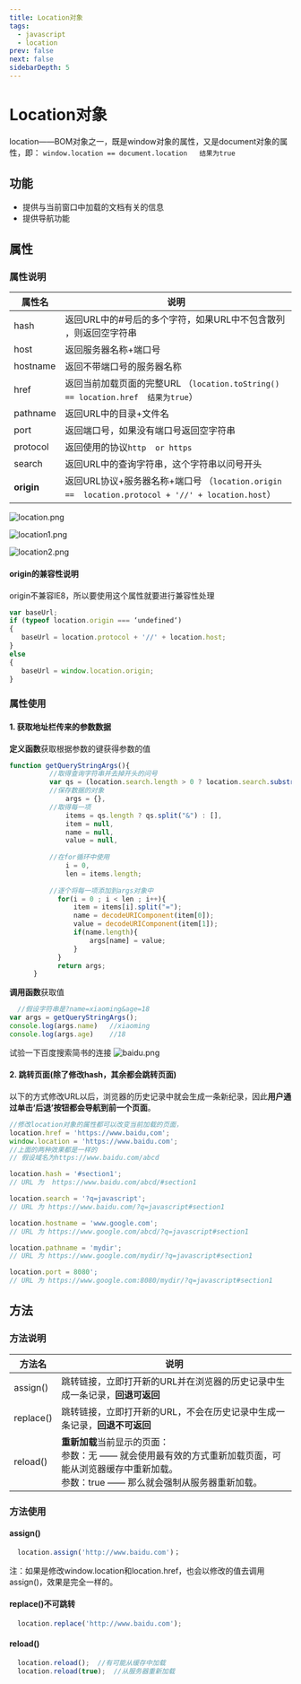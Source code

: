 ```yaml
---
title: Location对象
tags: 
  - javascript
  - location
prev: false
next: false
sidebarDepth: 5
---
```

# Location对象

location——BOM对象之一，既是window对象的属性，又是document对象的属性，即：
`window.location == document.location   结果为true`

## 功能
- 提供与当前窗口中加载的文档有关的信息
- 提供导航功能

## 属性

### 属性说明

| 属性名      | 说明                                       |
| -------- | ---------------------------------------- |
| hash     | 返回URL中的#号后的多个字符，如果URL中不包含散列 ，则返回空字符串     |
| host     | 返回服务器名称+端口号                              |
| hostname | 返回不带端口号的服务器名称                            |
| href     | 返回当前加载页面的完整URL （`location.toString() == location.href  结果为true`） |
| pathname | 返回URL中的目录+文件名                            |
| port     | 返回端口号，如果没有端口号返回空字符串                      |
| protocol | 返回使用的协议`http  or https`                  |
| search   | 返回URL中的查询字符串，这个字符串以问号开头                  |
| **origin** | 返回URL协议+服务器名称+端口号  （`location.origin ==  location.protocol + '//' + location.host`）                  |


![location.png](https://user-gold-cdn.xitu.io/2018/4/16/162ca2b6758f6379?w=540&h=323&f=png&s=4705)

![location1.png](https://user-gold-cdn.xitu.io/2018/4/16/162ca2b6756465c2?w=1227&h=515&f=png&s=17212)

![location2.png](https://user-gold-cdn.xitu.io/2018/4/24/162f6a9b02e57902?w=524&h=79&f=png&s=1437)

#### origin的兼容性说明
origin不兼容IE8，所以要使用这个属性就要进行兼容性处理
```js
var baseUrl;
if (typeof location.origin === ‘undefined‘)
{
   baseUrl = location.protocol + '//' + location.host;
}
else
{
   baseUrl = window.location.origin;
}
```
### 属性使用
#### 1. 获取地址栏传来的参数数据
**定义函数**获取根据参数的键获得参数的值
```javascript
function getQueryStringArgs(){
          //取得查询字符串并去掉开头的问号
          var qs = (location.search.length > 0 ? location.search.substring(1) : ""),
          //保存数据的对象
              args = {},
          //取得每一项
              items = qs.length ? qs.split("&") : [],
              item = null,
              name = null,
              value = null,
              
          //在for循环中使用
              i = 0,
              len = items.length;
        
          //逐个将每一项添加到args对象中
            for(i = 0 ; i < len ; i++){
                item = items[i].split("=");
                name = decodeURIComponent(item[0]);
                value = decodeURIComponent(item[1]);
                if(name.length){
                    args[name] = value;
                }
            }
            return args;
      }
```
**调用函数**获取值
```javascript
  //假设字符串是?name=xiaoming&age=18
var args = getQueryStringArgs();
console.log(args.name)   //xiaoming
console.log(args.age)    //18
```
试验一下百度搜索简书的连接
![baidu.png](https://user-gold-cdn.xitu.io/2018/4/16/162ca2b67560fef1?w=463&h=213&f=png&s=2616)

#### 2. 跳转页面(除了修改hash，其余都会跳转页面)
以下的方式修改URL以后，浏览器的历史记录中就会生成一条新纪录，因此**用户通过单击‘后退’按钮都会导航到前一个页面**。
```javascript
//修改location对象的属性都可以改变当前加载的页面，
location.href = 'https://www.baidu,com';
window.location = 'https://www.baidu.com';
//上面的两种效果都是一样的
// 假设域名为https://www.baidu.com/abcd

location.hash = '#section1';
// URL 为  https://www.baidu.com/abcd/#section1

location.search = '?q=javascript';
// URL 为 https://www.baidu.com/?q=javascript#section1

location.hostname = 'www.google.com';
// URL 为 https://www.google.com/abcd/?q=javascript#section1

location.pathname = 'mydir';
// URL 为 https://www.google.com/mydir/?q=javascript#section1

location.port = 8080';
// URL 为 https://www.google.com:8080/mydir/?q=javascript#section1


```
## 方法
### 方法说明
| 方法名       | 说明                                       |
| --------- | ---------------------------------------- |
| assign()  | 跳转链接，立即打开新的URL并在浏览器的历史记录中生成一条记录，**回退可返回**    |
| replace() | 跳转链接，立即打开新的URL，不会在历史记录中生成一条记录，**回退不可返回**       |
| reload()  | **重新加载**当前显示的页面：<br/>参数：无 —— 就会使用最有效的方式重新加载页面，可能从浏览器缓存中重新加载。<br/>参数：true —— 那么就会强制从服务器重新加载。 |

### 方法使用
#### assign()
```javascript
  location.assign('http://www.baidu.com')；
```
注：如果是修改window.location和location.href，也会以修改的值去调用assign()，效果是完全一样的。

#### replace()不可跳转
```javascript
  location.replace('http://www.baidu.com');
```

#### reload()
```javascript
  location.reload();  //有可能从缓存中加载
  location.reload(true);  //从服务器重新加载
```

